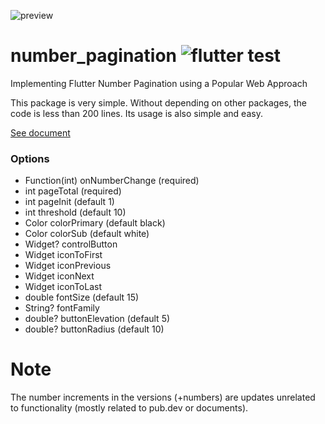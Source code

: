 ![preview](https://user-images.githubusercontent.com/13146337/151349858-13e27aae-f5a2-40c7-9848-f94b00203472.gif)

# number_pagination ![flutter test](https://github.com/xpwmaosldk/number_pagination/actions/workflows/flutter_test.yml/badge.svg)
Implementing Flutter Number Pagination using a Popular Web Approach

This package is very simple. Without depending on other packages, the code is less than 200 lines. Its usage is also simple and easy.

[See document](https://pub.dev/documentation/number_pagination/latest/number_pagination/NumberPagination-class.html)

### Options
 - Function(int) onNumberChange (required)
 - int pageTotal (required)
 - int pageInit (default 1)
 - int threshold (default 10)
 - Color colorPrimary (default black)
 - Color colorSub (default white)
 - Widget? controlButton
 - Widget iconToFirst
 - Widget iconPrevious
 - Widget iconNext
 - Widget iconToLast
 - double fontSize (default 15)
 - String? fontFamily
 - double? buttonElevation (default 5)
 - double? buttonRadius (default 10)

# Note
The number increments in the versions (+numbers) are updates unrelated to functionality (mostly related to pub.dev or documents).
